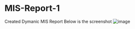 # MIS-Report-1
Created Dymanic MIS Report
Below is the screenshot
![image](https://github.com/jishankha/MIS-Report-1/assets/43133602/ebbaa916-865c-49bf-be31-550d736d45ff)

